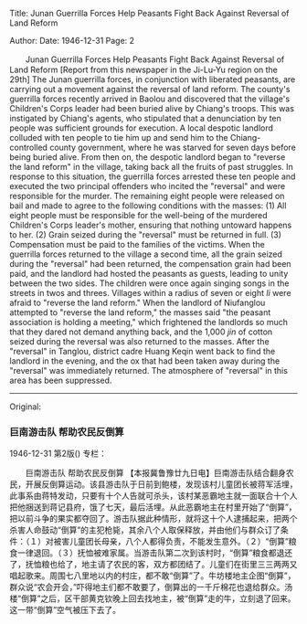 Title: Junan Guerrilla Forces Help Peasants Fight Back Against Reversal of Land Reform

Author:
Date: 1946-12-31
Page: 2

　　Junan Guerrilla Forces
    Help Peasants Fight Back Against Reversal of Land Reform
    [Report from this newspaper in the Ji-Lu-Yu region on the 29th] The Junan guerrilla forces, in conjunction with liberated peasants, are carrying out a movement against the reversal of land reform. The county's guerrilla forces recently arrived in Baolou and discovered that the village's Children's Corps leader had been buried alive by Chiang's troops. This was instigated by Chiang's agents, who stipulated that a denunciation by ten people was sufficient grounds for execution. A local despotic landlord colluded with ten people to tie him up and send him to the Chiang-controlled county government, where he was starved for seven days before being buried alive. From then on, the despotic landlord began to "reverse the land reform" in the village, taking back all the fruits of past struggles. In response to this situation, the guerrilla forces arrested these ten people and executed the two principal offenders who incited the "reversal" and were responsible for the murder. The remaining eight people were released on bail and made to agree to the following conditions with the masses: (1) All eight people must be responsible for the well-being of the murdered Children's Corps leader's mother, ensuring that nothing untoward happens to her. (2) Grain seized during the "reversal" must be returned in full. (3) Compensation must be paid to the families of the victims. When the guerrilla forces returned to the village a second time, all the grain seized during the "reversal" had been returned, the compensation grain had been paid, and the landlord had hosted the peasants as guests, leading to unity between the two sides. The children were once again singing songs in the streets in twos and threes. Villages within a radius of seven or eight *li* were afraid to "reverse the land reform." When the landlord of Niufanglou attempted to "reverse the land reform," the masses said "the peasant association is holding a meeting," which frightened the landlords so much that they dared not demand anything back, and the 1,000 *jin* of cotton seized during the reversal was also returned to the masses. After the "reversal" in Tanglou, district cadre Huang Keqin went back to find the landlord in the evening, and the ox that had been taken away during the "reversal" was immediately returned. The atmosphere of "reversal" in this area has been suppressed.



<hr /> 

Original: 


### 巨南游击队  帮助农民反倒算

1946-12-31
第2版()
专栏：

　　巨南游击队
    帮助农民反倒算
    【本报冀鲁豫廿九日电】巨南游击队结合翻身农民，开展反倒算运动。该县游击队于日前到鲍楼，发现该村儿童团长被蒋军活埋，此事系由蒋特发动，只要有十个人告就可杀头，该村某恶霸地主就一面联合十个人把他捆送到蒋记县府，饿了七天，最后活埋。从此恶霸地主在村里开始了“倒算”，把以前斗争的果实都夺回了。游击队据此种情形，就将这十个人逮捕起来，把两个杀害人命鼓动“倒算”的主犯枪毙，其余八个人取保释放，并由他们与群众订了条件：（１）对被害儿童团长母亲，八个人都得负责，不能发生意外。（２）“倒算”粮食一律退回。（３）抚恤被难家属。当游击队第二次到该村时，“倒算”粮食都退还了，抚恤粮也给了，地主请了农民的客，双方都团结了。儿童们在街里三三两两又唱起歌来。周围七八里地以内的村庄，都不敢“倒算”了。牛坊楼地主企图“倒算”，群众说“农会开会，”吓得地主们都不敢要了，倒算出的一千斤棉花也退给群众。汤楼“倒算”之后，区干部黄克钦晚上回去找地主，被“倒算”走的牛，立刻退了回来。这一带“倒算”空气被压下去了。
